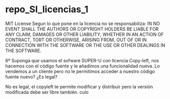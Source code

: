 # repo_SI_licencias_1
MIT License
Segun lo que pone en la licencia no se responsabiliza:
IN NO EVENT SHALL THE
AUTHORS OR COPYRIGHT HOLDERS BE LIABLE FOR ANY CLAIM, DAMAGES OR OTHER
LIABILITY, WHETHER IN AN ACTION OF CONTRACT, TORT OR OTHERWISE, ARISING FROM,
OUT OF OR IN CONNECTION WITH THE SOFTWARE OR THE USE OR OTHER DEALINGS IN THE
SOFTWARE.

6º Suponga que usamos el sofware SUPER-U con licencia Copy-left, nos hacemos con el código fuente y le añadimos una funcionalidad nueva. Lo vendemos a un cliente pero no le permitimos acceder a nuestro código fuente nuevo? ¿Es legal?

No es legal, el copyleft te permite modificar y distribuir pero la versión modificada debe ser libre también.
culo
